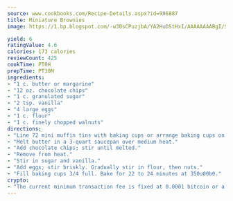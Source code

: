 ```yaml
---
source: www.cookbooks.com/Recipe-Details.aspx?id=986887
title: Miniature Brownies
image: https://1.bp.blogspot.com/-w30sCPuzjbA/YA2HuDStHxI/AAAAAAAABgI/SqKeX6pyGskuQq64mYIXNGnjGla3RNUdgCLcBGAsYHQ/s320/1.png

yield: 6
ratingValue: 4.6
calories: 173 calories
reviewCount: 425
cookTime: PT0H
prepTime: PT30M
ingredients:
- "1 c. butter or margarine"
- "12 oz. chocolate chips"
- "1 c. granulated sugar"
- "2 tsp. vanilla"
- "4 large eggs"
- "1 c. flour"
- "1 c. finely chopped walnuts"
directions:
- "Line 72 mini muffin tins with baking cups or arrange baking cups on cookie sheets."
- "Melt butter in a 3-quart saucepan over medium heat."
- "Add chocolate chips; stir until melted."
- "Remove from heat."
- "Stir in sugar and vanilla."
- "Add eggs; stir briskly. Gradually stir in flour, then nuts."
- "Fill baking cups 3/4 full. Bake for 22 to 24 minutes at 350u00b0."
crypto:
- "The current minimum transaction fee is fixed at 0.0001 bitcoin or a tenth of a millibitcoin per kilobyte, recently decreased from one millibitcoin."
---
```

